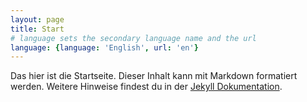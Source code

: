 ```yaml
---
layout: page
title: Start
# language sets the secondary language name and the url
language: {language: 'English', url: 'en'}
---
```


Das hier ist die Startseite. Dieser Inhalt kann mit Markdown formatiert
werden.
Weitere Hinweise findest du in der [Jekyll Dokumentation](https://jekyllrb.com/docs/posts/).
